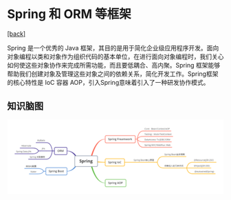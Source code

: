 # Spring 和 ORM 等框架

[[back]](../README.md)

Spring 是一个优秀的 Java 框架，其目的是用于简化企业级应用程序开发。面向对象编程以类和对象作为组织代码的基本单位，在进行面向对象编程时，我们关心如何使这些对象协作来完成所需功能，而且要低耦合、高内聚。Spring 框架能够帮助我们创建对象及管理这些对象之间的依赖关系，简化开发工作。Spring框架的核心特性是 IoC 容器 AOP，引入Spring意味着引入了一种研发协作模式。

## 知识脑图

![](./mind/4.框架.png)